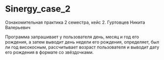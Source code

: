 # Sinergy_case_2
Ознакомительная практика 2 семестра, кейс 2. Гуртовцев Никита Валерьевич

Программа запрашивает у пользователя день, месяц и год его рождения, а затем выводит день недели его рождения, определяет, был ли год високосным, рассчитывает возраст пользователя и выводит дату его рождения в формате со звёздочками.

